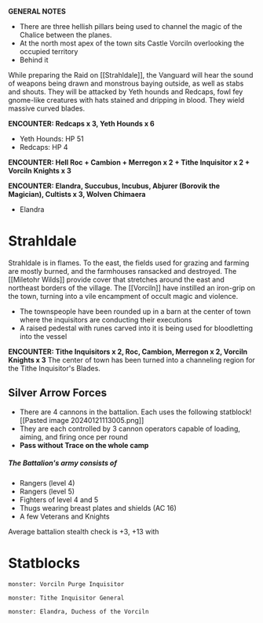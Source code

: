 **GENERAL NOTES**
- There are three hellish pillars being used to channel the magic of the Chalice between the planes. 
- At the north most apex of the town sits Castle Vorciln overlooking the occupied territory
- Behind it

While preparing the Raid on [[Strahldale]], the Vanguard will hear the sound of weapons being drawn and monstrous baying outside, as well as stabs and shouts. They will be attacked by Yeth hounds and Redcaps, fowl fey gnome-like creatures with hats stained and dripping in blood. They wield massive curved blades.

**ENCOUNTER: Redcaps x 3, Yeth Hounds x 6**
- Yeth Hounds: HP 51
- Redcaps: HP 4

**ENCOUNTER: Hell Roc + Cambion + Merregon x 2 + Tithe Inquisitor x 2 + Vorciln Knights x 3**

**ENCOUNTER: Elandra, Succubus, Incubus, Abjurer (Borovik the Magician), Cultists x 3, Wolven Chimaera**
- Elandra
# Strahldale
Strahldale is in flames. To the east, the fields used for grazing and farming are mostly burned, and the farmhouses ransacked and destroyed. The [[Miletohr Wilds]] provide cover that stretches around the east and northeast borders of the village. The [[Vorciln]] have instilled an iron-grip on the town, turning into a vile encampment of occult magic and violence.

- The townspeople have been rounded up in a barn at the center of town where the inquisitors are conducting their executions
- A raised pedestal with runes carved into it is being used for bloodletting into the vessel

**ENCOUNTER: Tithe Inquisitors x 2, Roc, Cambion, Merregon x 2, Vorciln Knights x 3**
The center of town has been turned into a channeling region for the Tithe Inquisitor's Blades.

## Silver Arrow Forces
- There are 4 cannons in the battalion. Each uses the following statblock![[Pasted image 20240121113005.png]]
- They are each controlled by 3 cannon operators capable of loading, aiming, and firing once per round
- **Pass without Trace on the whole camp**
##### The Battalion's army consists of
- Rangers (level 4)
- Rangers (level 5)
- Fighters of level 4 and 5
- Thugs wearing breast plates and shields (AC 16)
- A few Veterans and Knights

Average battalion stealth check is +3, +13 with
# Statblocks

```statblock
monster: Vorciln Purge Inquisitor
```
```statblock
monster: Tithe Inquisitor General
```


```statblock
monster: Elandra, Duchess of the Vorciln
```

